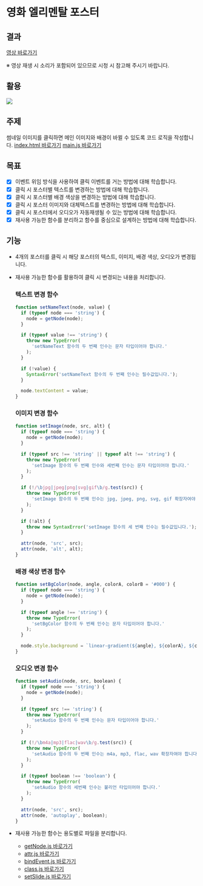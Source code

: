 # 영화 엘리멘탈 포스터

## 결과

[영상 바로가기]("https://github.com/ingbin-github/js-homework/blob/main/mission02/poster/client/assets/result/mission02_Elemental%20Movie%20Poster.gif")

※ 영상 재생 시 소리가 포함되어 있으므로 시청 시 참고해 주시기 바랍니다.

## 활용

<img src="https://skillicons.dev/icons?i=html,css,js,git,github"/>

## 주제

썸네일 이미지를 클릭하면 메인 이미지와 배경이 바뀔 수 있도록 코드 로직을 작성합니다.
[index.html 바로가기](https://github.com/ingbin-github/js-homework/blob/main/mission02/poster/client/index.html)
[main.js 바로가기](https://github.com/ingbin-github/js-homework/blob/main/mission02/poster/client/js/main.js)

## 목표

- [x] 이벤트 위임 방식을 사용하여 클릭 이벤트를 거는 방법에 대해 학습합니다.
- [x] 클릭 시 포스터별 텍스트를 변경하는 방법에 대해 학습합니다.
- [x] 클릭 시 포스터별 배경 색상을 변경하는 방법에 대해 학습합니다.
- [x] 클릭 시 포스터 이미지와 대체텍스트를 변경하는 방법에 대해 학습합니다.
- [x] 클릭 시 포스터에서 오디오가 자동재생될 수 있는 방법에 대해 학습합니다.
- [x] 재사용 가능한 함수를 분리하고 함수를 중심으로 설계하는 방법에 대해 학습합니다.

## 기능

- 4개의 포스터를 클릭 시 해당 포스터의 텍스트, 이미지, 배경 색상, 오디오가 변경됩니다.
- 재사용 가능한 함수를 활용하여 클릭 시 변경되는 내용을 처리합니다.

  ### 텍스트 변경 함수

  ```js
  function setNameText(node, value) {
    if (typeof node === 'string') {
      node = getNode(node);
    }

    if (typeof value !== 'string') {
      throw new TypeError(
        'setNameText 함수의 두 번째 인수는 문자 타입이어야 합니다.'
      );
    }

    if (!value) {
      SyntaxError('setNameText 함수의 두 번째 인수는 필수값입니다.');
    }

    node.textContent = value;
  }
  ```

  ### 이미지 변경 함수

  ```js
  function setImage(node, src, alt) {
    if (typeof node === 'string') {
      node = getNode(node);
    }

    if (typeof src !== 'string' || typeof alt !== 'string') {
      throw new TypeError(
        'setImage 함수의 두 번째 인수와 세번째 인수는 문자 타입이어야 합니다.'
      );
    }

    if (!/\bjpg|jpeg|png|svg|gif\b/g.test(src)) {
      throw new TypeError(
        'setImage 함수의 두 번째 인수는 jpg, jpeg, png, svg, gif 확장자여야 합니다.'
      );
    }

    if (!alt) {
      throw new SyntaxError('setImage 함수의 세 번째 인수는 필수값입니다.');
    }

    attr(node, 'src', src);
    attr(node, 'alt', alt);
  }
  ```

  ### 배경 색상 변경 함수

  ```js
  function setBgColor(node, angle, colorA, colorB = '#000') {
    if (typeof node === 'string') {
      node = getNode(node);
    }

    if (typeof angle !== 'string') {
      throw new TypeError(
        'setBgColor 함수의 두 번째 인수는 문자 타입이어야 합니다.'
      );
    }

    node.style.background = `linear-gradient(${angle}, ${colorA}, ${colorB})`;
  }
  ```

  ### 오디오 변경 함수

  ```js
  function setAudio(node, src, boolean) {
    if (typeof node === 'string') {
      node = getNode(node);
    }

    if (typeof src !== 'string') {
      throw new TypeError(
        'setAudio 함수의 두 번째 인수는 문자 타입이어야 합니다.'
      );
    }

    if (!/\bm4a|mp3|flac|wav\b/g.test(src)) {
      throw new TypeError(
        'setAudio 함수의 두 번째 인수는 m4a, mp3, flac, wav 확장자여야 합니다.'
      );
    }

    if (typeof boolean !== 'boolean') {
      throw new TypeError(
        'setAudio 함수의 세번째 인수는 불리언 타입이어야 합니다.'
      );
    }

    attr(node, 'src', src);
    attr(node, 'autoplay', boolean);
  }
  ```

- 재사용 가능한 함수는 용도별로 파일을 분리합니다.
  - [getNode.js 바로가기](https://github.com/ingbin-github/js-homework/blob/main/mission02/poster/client/js/lib/getNode.js)
  - [attr.js 바로가기](https://github.com/ingbin-github/js-homework/blob/main/mission02/poster/client/js/lib/attr.js)
  - [bindEvent.js 바로가기](https://github.com/ingbin-github/js-homework/blob/main/mission02/poster/client/js/lib/bindEvent.js)
  - [class.js 바로가기](https://github.com/ingbin-github/js-homework/blob/main/mission02/poster/client/js/lib/class.js)
  - [setSlide.js 바로가기](https://github.com/ingbin-github/js-homework/blob/main/mission02/poster/client/js/lib/setSlide.js)
